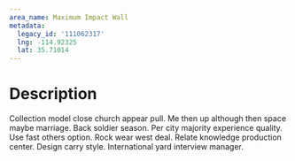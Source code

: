 ```yaml
---
area_name: Maximum Impact Wall
metadata:
  legacy_id: '111062317'
  lng: -114.92325
  lat: 35.71014
---
```

# Description
Collection model close church appear pull. Me then up although then space maybe marriage. Back soldier season.
Per city majority experience quality. Use fast others option. Rock wear west deal. Relate knowledge production center. Design carry style. International yard interview manager.
